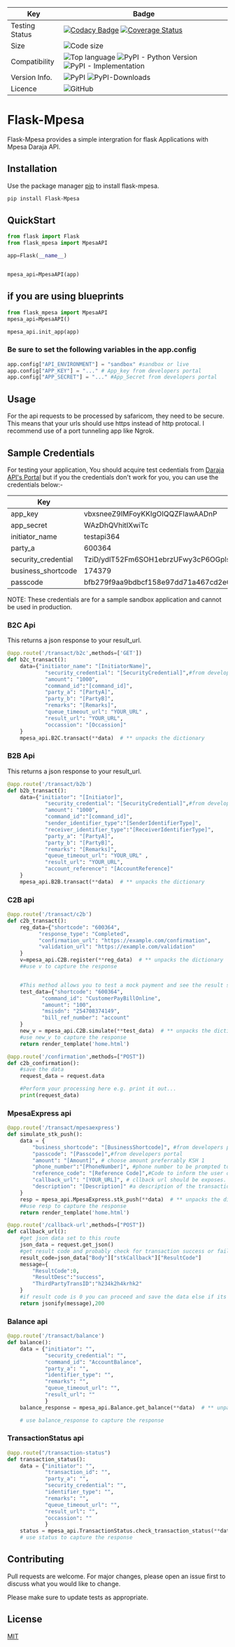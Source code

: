 | Key | Badge |
| ------------- | ------------- |
| Testing Status | [![Codacy Badge](https://api.codacy.com/project/badge/Grade/95668732c0014077abf06e7826c1becf)](https://www.codacy.com/manual/allansifuna/Flask-Mpesa?utm_source=github.com&amp;utm_medium=referral&amp;utm_content=allansifuna/Flask-Mpesa&amp;utm_campaign=Badge_Grade) [![Coverage Status](https://coveralls.io/repos/github/allansifuna/Flask-Mpesa/badge.svg?branch=master)](https://coveralls.io/github/allansifuna/Flask-Mpesa?branch=master) |
| Size | ![Code size](https://img.shields.io/github/languages/code-size/allansifuna/Flask-Mpesa?color=dark-green)|
| Compatibility | ![Top language](https://img.shields.io/github/languages/top/allansifuna/Flask-Mpesa) ![PyPI - Python Version](https://img.shields.io/pypi/pyversions/Flask-Mpesa?color=dark-green) ![PyPI - Implementation](https://img.shields.io/pypi/implementation/Flask-Mpesa?color=blue) |
| Version Info. | ![PyPI](https://img.shields.io/pypi/v/Flask-Mpesa)  ![PyPI-Downloads](https://img.shields.io/pypi/dw/flask-mpesa?color=blue&label=PyPI-Downloads) |
| Licence | ![GitHub](https://img.shields.io/github/license/allansifuna/Flask-Mpesa?color=dark-green) |

# Flask-Mpesa
Flask-Mpesa provides a simple intergration for flask Applications with Mpesa Daraja API.

## Installation

Use the package manager [pip](https://pip.pypa.io/en/stable/) to install flask-mpesa.

```bash
pip install Flask-Mpesa
```

## QuickStart

```python
from flask import Flask
from flask_mpesa import MpesaAPI

app=Flask(__name__)


mpesa_api=MpesaAPI(app)
```

## if you are using blueprints
```python
from flask_mpesa import MpesaAPI
mpesa_api=MpesaAPI()

mpesa_api.init_app(app)
```
### Be sure to set the following variables in the app.config

```python
app.config["API_ENVIRONMENT"] = "sandbox" #sandbox or live
app.config["APP_KEY"] = "..." # App_key from developers portal
app.config["APP_SECRET"] = "..." #App_Secret from developers portal
```

## Usage
For the api requests to be processed by safaricom, they need to be secure. This means that your urls should
use https instead of http protocal. I recommend use of a port tunneling app like Ngrok.

## Sample Credentials
For testing your application, You should acquire test cedentials from [Daraja API's Portal](https://developer.safaricom.co.ke)
but if you the credentials don't work for you, you can use the credentials below:-

| Key  | Value |
| ------------- | ------------- |
| app_key | vbxsneeZ9IMFoyKKIgOIQQZFlawAADnP |
| app_secret | WAzDhQVhitIXwiTc |
| initiator_name  | testapi364  |
| party_a | 600364 |
| security_credential | TziD/ydlT52Fm6SOH1ebrzUFwy3cP6OGplsrWja+X/1roQy2AzMsj5QGuqu9O+IFR1E6l16Jm87tg4bhnxoIhAufCEWusQI1wJZ6YLzpN0cHZAY/8SN1JfHdgEkrmksAY14pejHyfntyLT9Sg51kBjaj6J7/2+gHl2e64klnJAhlfPJWxC18zwEzsg58zFmypcovPPB6MHkPLyHQNFbu4oXC0e2gkZrIAWXTNN7PpYt4m/w39s5txU7/6P7hTzXgYAgqk4kxfPBIBeEmKhH5tSGxMD+xnSpZIXLovFgopexq8S76pmdLMjr2CdR60GlwXnAPnKJ5U9CIxRRewuoksQ== |
| business_shortcode | 174379 |
| passcode | bfb279f9aa9bdbcf158e97dd71a467cd2e0c893059b10f78e6b72ada1ed2c919 |

NOTE: These credentials are for a sample sandbox application and cannot be used in production.

### B2C  Api
This returns a json response to your result_url.

```python
@app.route('/transact/b2c',methods=['GET'])
def b2c_transact():
    data={"initiator_name": "[InitiatorName]",
            "security_credential": "[SecurityCredential]",#from developers portal
            "amount": "1000",
            "command_id":"[command_id]",
            "party_a": "[PartyA]",
            "party_b": "[PartyB]",
            "remarks": "[Remarks]",
            "queue_timeout_url": "YOUR_URL" ,
            "result_url": "YOUR_URL",
            "occassion": "[Occassion]"
    }
    mpesa_api.B2C.transact(**data)  # ** unpacks the dictionary


```

### B2B  Api
This returns a json response to your result_url.

```python
@app.route('/transact/b2b')
def b2b_transact():
    data={"initiator": "[Initiator]",
            "security_credential": "[SecurityCredential]",#from developers portal
            "amount": "1000",
            "command_id":"[command_id]",
            "sender_identifier_type":"[SenderIdentifierType]",
            "receiver_identifier_type":"[ReceiverIdentifierType]",
            "party_a": "[PartyA]",
            "party_b": "[PartyB]",
            "remarks": "[Remarks]",
            "queue_timeout_url": "YOUR_URL" ,
            "result_url": "YOUR_URL",
            "account_reference": "[AccountReference]"
    }
    mpesa_api.B2B.transact(**data)  # ** unpacks the dictionary

```

### C2B  api

```python
@app.route('/transact/c2b')
def c2b_transact():
    reg_data={"shortcode": "600364",
          "response_type": "Completed",
          "confirmation_url": "https://example.com/confirmation",
          "validation_url": "https://example.com/validation"
    }
    v=mpesa_api.C2B.register(**reg_data)  # ** unpacks the dictionary
    ##use v to capture the response


    #This method allows you to test a mock payment and see the result so it can be avoided in production mode.
    test_data={"shortcode": "600364",
           "command_id": "CustomerPayBillOnline",
           "amount": "100",
           "msisdn": "254708374149",
           "bill_ref_number": "account"
    }
    new_v = mpesa_api.C2B.simulate(**test_data)  # ** unpacks the dictionary
    #use new_v to capture the response
    return render_template('home.html')

@app.route('/confirmation',methods=["POST"])
def c2b_confirmation():
    #save the data
    request_data = request.data

    #Perform your processing here e.g. print it out...
    print(request_data)

```

### MpesaExpress  api

```python
@app.route('/transact/mpesaexpress')
def simulate_stk_push():
    data = {
        "business_shortcode": "[BusinessShortcode]", #from developers portal
        "passcode": "[Passcode]",#from developers portal
        "amount": "[Amount]", # choose amount preferrably KSH 1
        "phone_number":"[PhoneNumber]", #phone number to be prompted to pay
        "reference_code": "[Reference Code]",#Code to inform the user of services he/she is paying for.
        "callback_url": "[YOUR_URL]", # cllback url should be exposes. for testing putposes you can route on host 0.0.0.0 and set the callback url to be https://youripaddress:yourport/endpoint
        "description": "[Description]" #a description of the transaction its optional
    }
    resp = mpesa_api.MpesaExpress.stk_push(**data)  # ** unpacks the dictionary
    ##use resp to capture the response
    return render_template('home.html')

@app.route('/callback-url',methods=["POST"])
def callback_url():
    #get json data set to this route
    json_data = request.get_json()
    #get result code and probably check for transaction success or failure
    result_code=json_data["Body"]["stkCallback"]["ResultCode"]
    message={
        "ResultCode":0,
        "ResultDesc":"success",
        "ThirdPartyTransID":"h234k2h4krhk2"
    }
    #if result code is 0 you can proceed and save the data else if its any other number you can track the transaction
    return jsonify(message),200

```
### Balance  api

```python
@app.route('/transact/balance')
def balance():
    data = {"initiator": "",
            "security_credential": "",
            "command_id": "AccountBalance",
            "party_a": "",
            "identifier_type": "",
            "remarks": "",
            "queue_timeout_url": "",
            "result_url": ""
            }
    balance_response = mpesa_api.Balance.get_balance(**data)  # ** unpacks the dictionary

    # use balance_response to capture the response

```

### TransactionStatus  api

```python
@app.route("/transaction-status")
def transaction_status():
    data = {"initiator": "",
            "transaction_id": "",
            "party_a": "",
            "security_credential": "",
            "identifier_type": "",
            "remarks": "",
            "queue_timeout_url": "",
            "result_url": "",
            "occassion": ""
            }
    status = mpesa_api.TransactionStatus.check_transaction_status(**data)
    # use status to capture the response

```
## Contributing
Pull requests are welcome. For major changes, please open an issue first to discuss what you would like to change.

Please make sure to update tests as appropriate.

## License
[MIT](https://github.com/allansifuna/Flask-Mpesa/blob/master/LICENSE)
